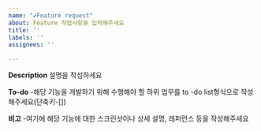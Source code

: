 ```yaml
---
name: "✔Feature request"
about: Feature 작업사항을 입력해주세요
title: ''
labels: ''
assignees: ''

---
```


**Description**
설명을 작성하세요

**To-do**
-해당 기능을 개발하기 위해 수행해야 할 하위 업무를 to -do list형식으로 작성해주세요(단축키-[])

**비고**
-여기에 해당 기능에 대한 스크린샷이나 상세 설명, 레퍼런스 등을 작성해주세요
